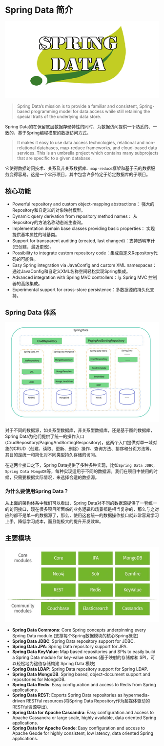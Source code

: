 # Spring Data 简介

![spring data](../../images/spring-data/spring-data.png)

> Spring Data’s mission is to provide a familiar and consistent, Spring-based programming model for data access while still retaining the special traits of the underlying data store.

Spring Data的在保留底层数据存储特性的同时，为数据访问提供一个熟悉的、一致的、基于Spring编程模型的数据访问方式。

> It makes it easy to use data access technologies, relational and non-relational databases, map-reduce frameworks, and cloud-based data services. This is an umbrella project which contains many subprojects that are specific to a given database. 

它使得数据访问技术、关系及非关系数据库、`map-reduce`框架和基于云的数据服务变得容易。这是一个伞形项目，其中包含许多特定于给定数据库的子项目。

## 核心功能

* Powerful repository and custom object-mapping abstractions： 强大的Repository和自定义的对象映射模型。
* Dynamic query derivation from repository method names： 从Repository的方法名称动态派生查询。
* Implementation domain base classes providing basic properties： 实现提供基本属性的域基类。
* Support for transparent auditing (created, last changed)：支持透明审计(已创建，最近更改)。
* Possibility to integrate custom repository code：集成自定义Repository代码的可能性。
* Easy Spring integration via JavaConfig and custom XML namespaces： 通过JavaConfig和自定义XML名称空间轻松实现Spring集成。
* Advanced integration with Spring MVC controllers：与 Spring MVC 控制器的高级集成。
* Experimental support for cross-store persistence：多数据源的持久化支持。

## Spring Data 体系

![spring-data-architecture](../../images/spring-data/spring-data-architecture.jpg)

对于不同的数据源，如关系型数据库，非关系型数据库，还是基于图的数据库，Spring Data为他们提供了统一的操作入口(CrudRepository/PagingAndSortingRespository)，这两个入口提供对单一域对象的CRUD（创建、读取、更新、删除）操作、查询方法、排序和分页方法等， 其目的是统一和简化对不同类型持久存储的访问。

在这两个接口之下，Spring Data提供了多种多种实现，比如`Spring Data JDBC`, `Spring Data MongoDB`等，每种实现适用于不同的数据源。我们在项目中使用的时候，只需要根据实际情况，来选择合适的数据源。

### 为什么要使用Spring Data？

从上面的架构体系中我们可以看出，Spring Data对不同的数据源提供了一套统一的访问接口，现在很多项目所面临的业务逻辑和场景都是相当复杂的，那么与之对应的都不是单一的数据源了，那么，使用这套统一的数据操作接口就非常容易学习上手，降低学习成本，而且能极大的提升开发效率。

## 主要模块

![Spring data modules](../../images/spring-data/spring-data-modules.jpeg)

* **Spring Data Commons**: Core Spring concepts underpinning every Spring Data module.(支撑每个Spring数据模块的核心Spring概念)
* **Spring Data JDBC**: Spring Data repository support for JDBC.
* **Spring Data JPA**: Spring Data repository support for JPA.
* **Spring Data KeyValue**: Map based repositories and SPIs to easily build a Spring Data module for key-value stores.(基于映射的存储库和 SPI，可以轻松地为键值存储构建 Spring Data 模块)
* **Spring Data LDAP**: Spring Data repository support for Spring LDAP.
* **Spring Data MongoDB**: Spring based, object-document support and repositories for MongoDB.
* **Spring Data Redis**: Easy configuration and access to Redis from Spring applications.
* **Spring Data REST**: Exports Spring Data repositories as hypermedia-driven RESTful resources(将Spring Data Repository作为超媒体驱动的RESTful资源导出).
* **Spring Data for Apache Cassandra**: Easy configuration and access to Apache Cassandra or large scale, highly available, data oriented Spring applications.
* **Spring Data for Apache Geode**: Easy configuration and access to Apache Geode for highly consistent, low latency, data oriented Spring applications.
